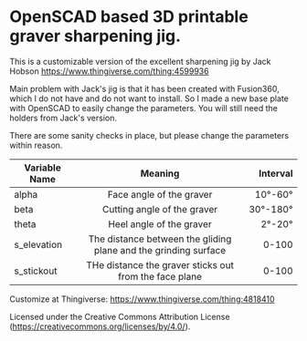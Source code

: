 # OpenSCAD based 3D printable graver sharpening jig.

This is a customizable version of the excellent sharpening jig by Jack Hobson https://www.thingiverse.com/thing:4599936

Main problem with Jack's jig is that it has been created with Fusion360, which I do not have and do not want to install. So I made a new base plate with OpenSCAD to easily change the parameters. You will still need the holders from Jack's version. 

There are some sanity checks in place, but please change the parameters within reason. 

| Variable Name  | Meaning      | Interval  |
| ------------- |:-------------:| -----:|
| alpha      | Face angle of the graver | 10°-60° |
| beta   | Cutting angle of the graver  | 30°-180° |
| theta | Heel angle of the graver | 2°-20° |
| s_elevation | The distance between the gliding plane and the grinding surface | 0-100 |
| s_stickout | THe distance the graver sticks out from the face plane | 0-100 |

Customize at Thingiverse: https://www.thingiverse.com/thing:4818410

Licensed under the Creative Commons Attribution License (https://creativecommons.org/licenses/by/4.0/).
